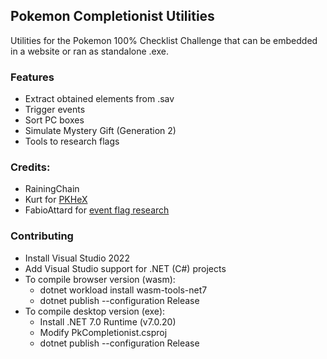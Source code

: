 ## Pokemon Completionist Utilities

Utilities for the Pokemon 100% Checklist Challenge that can be embedded in a website or ran as standalone .exe.

### Features
- Extract obtained elements from .sav
- Trigger events
- Sort PC boxes
- Simulate Mystery Gift (Generation 2)
- Tools to research flags

### Credits:
- RainingChain
- Kurt for [PKHeX](https://github.com/kwsch/PKHeX)
- FabioAttard for [event flag research](https://github.com/fattard/MissingEventFlagsCheckerPlugin)

### Contributing
- Install Visual Studio 2022 
- Add Visual Studio support for .NET (C#) projects
- To compile browser version (wasm):
	- dotnet workload install wasm-tools-net7
	- dotnet publish --configuration Release
- To compile desktop version (exe):
	- Install .NET 7.0 Runtime (v7.0.20)
	- Modify PkCompletionist.csproj <When Condition="'1' == '0'">
	- dotnet publish --configuration Release